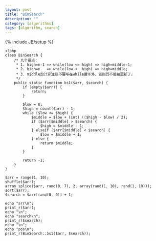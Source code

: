 ```yaml
---
layout: post
title: "BinSearch"
description: ""
category: [algorithms]
tags: [algorithm, search]
---
```

{% include JB/setup %}

	<?php
	class BinSearch {
		/* 几个要点：
		 * 1. high=n-1 => while(low <= high) => high=middle-1;    
		 * 2. high=n   => while(low <  high) => high=middle;    
		 * 3. middle的计算注意不要写在while循环外，否则其不能被更新了。
		 */
		public static function bs1($arr, $search) {
			if (empty($arr)) {
				return;
			}

			$low = 0;
			$high = count($arr) - 1;
			while ($low <= $high) {
				$middle = $low + (int) (($high - $low) / 2);
				if ($arr[$middle] > $search) {
					$high = $middle - 1;
				} elseif ($arr[$middle] < $search) {
					$low = $middle + 1;
				} else {
					return $middle;
				}
			}

			return -1;
		}
	}

	$arr = range(1, 10);
	shuffle($arr);
	array_splice($arr, rand(0, 7), 2, array(rand(1, 10), rand(1, 10)));
	sort($arr);
	$search = $arr[rand(0, 9)] + 1;

	echo "arr\n";
	print_r($arr);
	echo "\n";
	echo "search\n";
	print_r($search);
	echo "\n";
	echo "pos\n";
	print_r(BinSearch::bs1($arr, $search));